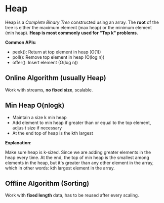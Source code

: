 # Heap

Heap is a *Complete Binary Tree* constructed using an array. The **root** of the tree is either the maximum element (max heap) or the minimum element (min heap). **Heap is most commonly used for "Top k" problems**.

**Common APIs:**
* peek(): Return at top element in heap (O(1))
* poll(): Remove top element in heap (O(log n))
* offer(): Insert element (O(log n))

## Online Algorithm (usually Heap)

Work with streams, **no fixed size**, scalable.

## Min Heap O(nlogk)
* Maintain a size k min heap 
* Add element to min heap if greater than or equal to the top element, adjus    t size if necessary
* At the end top of heap is the kth largest

**Explanation:**

Make sure heap is k-sized. Since we are adding greater elements in the heap every time. At the end, the top of min heap is the smallest among elements in the heap, but it's greater than any other element in the array, which in other words: kth largest element in the array.

## Offline Algorithm (Sorting)

Work with **fixed length** data, has to be reused after every scaling.


